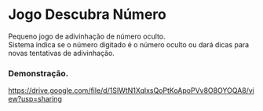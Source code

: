 # Jogo Descubra Número

Pequeno jogo de adivinhação de número oculto.  
Sistema indica se o número digitado é o número oculto ou dará dicas para novas tentativas de adivinhação.



### Demonstração.

https://drive.google.com/file/d/1SIWtN1XqlxsQoPtKoApoPVv8O8OYOQA8/view?usp=sharing


